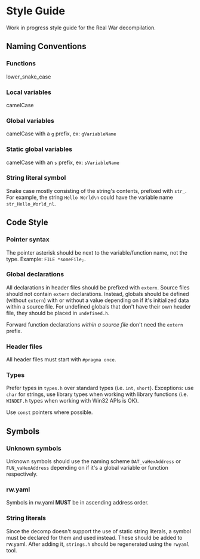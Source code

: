 # Style Guide
Work in progress style guide for the Real War decompilation.

## Naming Conventions

### Functions
lower_snake_case

### Local variables
camelCase

### Global variables
camelCase with a `g` prefix, ex: `gVariableName`

### Static global variables
camelCase with an `s` prefix, ex: `sVariableName`

### String literal symbol
Snake case mostly consisting of the string's contents, prefixed with `str_`. For example, the string `Hello World\n` could have the variable name `str_Hello_World_nl`.

## Code Style

### Pointer syntax
The pointer asterisk should be next to the variable/function name, not the type. Example: `FILE *someFile;`.

### Global declarations
All declarations in header files should be prefixed with `extern`. Source files should not contain `extern` declarations. Instead, globals should be defined (without `extern`) with or without a value depending on if it's initialized data within a source file. For undefined globals that don't have their own header file, they should be placed in `undefined.h`.

Forward function declarations *within a source file* don't need the `extern` prefix.

### Header files
All header files must start with `#pragma once`.

### Types
Prefer types in `types.h` over standard types (i.e. `int`, `short`). Exceptions: use `char` for strings, use library types when working with library functions (i.e. `WINDEF.h` types when working with Win32 APIs is OK).

Use `const` pointers where possible.

## Symbols

### Unknown symbols
Unknown symbols should use the naming scheme `DAT_vaHexAddress` or `FUN_vaHexAddress` depending on if it's a global variable or function respectively.

### rw.yaml
Symbols in rw.yaml **MUST** be in ascending address order.

### String literals
Since the decomp doesn't support the use of static string literals, a symbol must be declared for them and used instead. These should be added to rw.yaml. After adding it, `strings.h` should be regenerated using the `rwyaml` tool.

